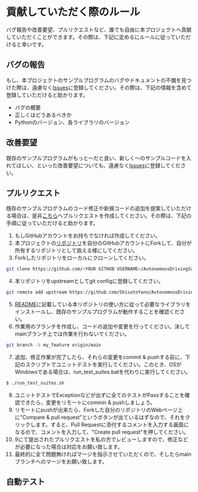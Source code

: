 # 貢献していただく際のルール
バグ報告や改善要望、プルリクエストなど、誰でも自由に本プロジェクトへ貢献していただくことができます。その際は、下記に定めるにルールに従っていただけると幸いです。  

## バグの報告
もし、本プロジェクトのサンプルプログラムのバグやドキュメントの不備を見つけた際は、遠慮なく[Issues](https://github.com/ShisatoYano/AutonomousDrivingSamplePrograms/issues)に登録してください。その際は、下記の情報を含めて登録していただけると助かります。  

* バグの概要
* 正しくはどうあるべきか
* Pythonのバージョン、各ライブラリのバージョン

## 改善要望
既存のサンプルプログラムがもっと～だと良い、新しく～のサンプルコードを入れてほしい、といった改善要望についても、遠慮なく[Issues](https://github.com/ShisatoYano/AutonomousDrivingSamplePrograms/issues)に登録してください。  

## プルリクエスト
既存のサンプルプログラムのコード修正や新規コードの追加を提案していただける場合は、是非[こちら](https://github.com/ShisatoYano/AutonomousDrivingSamplePrograms/pulls)へプルリクエストを作成してください。その際は、下記の手順に従っていただけると助かります。  

1. もしGitHubアカウントをお持ちでなければ作成してください。
2. 本プロジェクトの[リポジトリ](https://github.com/ShisatoYano/AutonomousDrivingSamplePrograms)を自分のGitHubアカウントにForkして、自分が所有するリポジトリとして扱える様にしてください。  
3. Forkしたリポジトリをローカルにクローンしてください。
```bash
git clone https://github.com/<YOUR GITHUB USERNAME>/AutonomousDrivingSamplePrograms.git
```
4. 本リポジトリをupstreamとしてgit configに登録してください。  
```bash
git remote add upstream https://github.com/ShisatoYano/AutonomousDrivingSamplePrograms.git
```
5. [README](../README.md)に記載している本リポジトリの使い方に従って必要なライブラリをインストールし、既存のサンプルプログラムが動作することを確認ください。  
6. 作業用のブランチを作成し、コードの追加や変更を行ってください。決してmainブランチ上では作業を行わないでください。    
```bash
git branch -b my_feature origin/main
```
7. 追加、修正作業が完了したら、それらの変更をcommit & pushする前に、下記のスクリプトでユニットテストを実行してください。このとき、OSがWindowsである場合は、run_test_suites.batを代わりに実行してください。    
```bash
$ ./run_test_suites.sh
```
8. ユニットテストでExceptionなどが出ずに全てのテストがPassすることを確認できたら、変更をリモートにcommin & pushしましょう。  
9. リモートにpushが出来たら、Forkした自分のリポジトリのWebページ上に"Compare & pull request"というボタンが出ているはずなので、それをクリックします。すると、Pull Requestに添付するコメントを入力する画面になるので、コメントを入力して、"Create pull request"を押してください。  
10. 9にて提出されたプルリクエストを私の方でレビューしますので、修正などが必要になった場合は対応をお願い致します。  
11. 最終的に全て問題無ければマージを指示させていただくので、そしたらmainブランチへのマージをお願い致します。  

## 自動テスト

